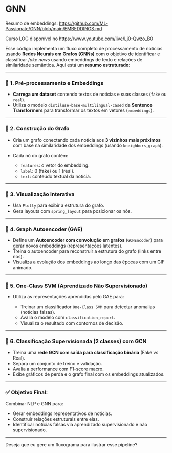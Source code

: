 # GNN

Resumo de embeddings: https://github.com/ML-Passionate/GNN/blob/main/EMBEDDINGS.md

Curso LOG disponível no https://www.youtube.com/live/Lj0-Qwzo_B0

Esse código implementa um fluxo completo de processamento de notícias usando **Redes Neurais em Grafos (GNNs)** com o objetivo de identificar e classificar *fake news* usando embeddings de texto e relações de similaridade semântica. Aqui está um **resumo estruturado**:

---

### 🔹 1. **Pré-processamento e Embeddings**

* **Carrega um dataset** contendo textos de notícias e suas classes (`fake` ou `real`).
* Utiliza o modelo `distiluse-base-multilingual-cased` da **Sentence Transformers** para transformar os textos em vetores (`embeddings`).

---

### 🔹 2. **Construção do Grafo**

* Cria um grafo conectando cada notícia aos **3 vizinhos mais próximos** com base na similaridade dos embeddings (usando `kneighbors_graph`).
* Cada nó do grafo contém:

  * `features`: o vetor do embedding.
  * `label`: 0 (fake) ou 1 (real).
  * `text`: conteúdo textual da notícia.

---

### 🔹 3. **Visualização Interativa**

* Usa `Plotly` para exibir a estrutura do grafo.
* Gera layouts com `spring_layout` para posicionar os nós.

---

### 🔹 4. **Graph Autoencoder (GAE)**

* Define um **Autoencoder com convolução em grafos** (`GCNEncoder`) para gerar novos embeddings (representações latentes).
* Treina o autoencoder para reconstruir a estrutura do grafo (links entre nós).
* Visualiza a evolução dos embeddings ao longo das épocas com um GIF animado.

---

### 🔹 5. **One-Class SVM (Aprendizado Não Supervisionado)**

* Utiliza as representações aprendidas pelo GAE para:

  * Treinar um classificador `One-Class SVM` para detectar anomalias (notícias falsas).
  * Avalia o modelo com `classification_report`.
  * Visualiza o resultado com contornos de decisão.

---

### 🔹 6. **Classificação Supervisionada (2 classes) com GCN**

* Treina uma **rede GCN com saída para classificação binária** (Fake vs Real).
* Separa um conjunto de treino e validação.
* Avalia a performance com F1-score macro.
* Exibe gráficos de perda e o grafo final com os embeddings atualizados.

---

### ✅ Objetivo Final:

Combinar NLP e GNN para:

* Gerar embeddings representativos de notícias.
* Construir relações estruturais entre elas.
* Identificar notícias falsas via aprendizado supervisionado e não supervisionado.

---

Deseja que eu gere um fluxograma para ilustrar esse pipeline?



